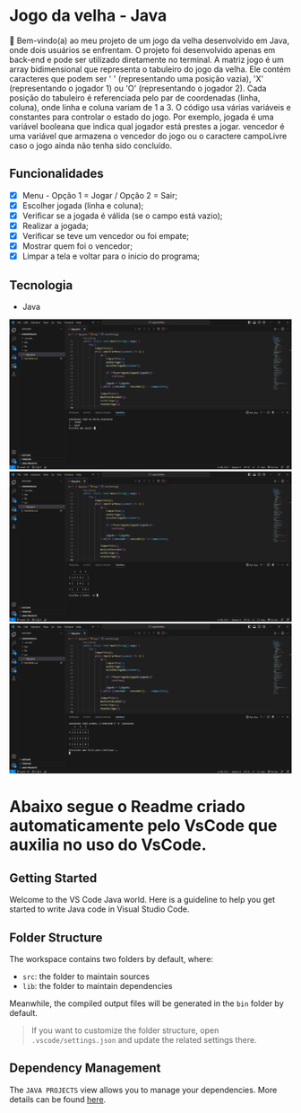 # Jogo da velha - Java

🎉 Bem-vindo(a) ao meu projeto de um jogo da velha desenvolvido em Java, onde dois usuários se enfrentam. O projeto foi desenvolvido apenas em back-end e pode ser utilizado diretamente no terminal. 
A matriz jogo é um array bidimensional que representa o tabuleiro do jogo da velha. Ele contém caracteres que podem ser ' ' (representando uma posição vazia), 'X' (representando o jogador 1) ou 'O' (representando o jogador 2). Cada posição do tabuleiro é referenciada pelo par de coordenadas (linha, coluna), onde linha e coluna variam de 1 a 3.
O código usa várias variáveis e constantes para controlar o estado do jogo. Por exemplo, jogada é uma variável booleana que indica qual jogador está prestes a jogar. vencedor é uma variável que armazena o vencedor do jogo ou o caractere campoLivre caso o jogo ainda não tenha sido concluído.


## Funcionalidades
- [x] Menu - Opção 1 = Jogar / Opção 2 = Sair;
- [x] Escolher jogada (linha e coluna);
- [x] Verificar se a jogada é válida (se o campo está vazio);
- [x] Realizar a jogada;
- [x] Verificar se teve um vencedor ou foi empate;
- [x] Mostrar quem foi o vencedor;
- [x] Limpar a tela e voltar para o inicio do programa;

## Tecnologia
- Java


![Imagem 1](Imagem-1.png)
![Imagem 2](Imagem-2.png)
![Imagem 3](Imagem-3.png)






# Abaixo segue o Readme criado automaticamente pelo VsCode que auxilia no uso do VsCode.


## Getting Started

Welcome to the VS Code Java world. Here is a guideline to help you get started to write Java code in Visual Studio Code.

## Folder Structure

The workspace contains two folders by default, where:

- `src`: the folder to maintain sources
- `lib`: the folder to maintain dependencies

Meanwhile, the compiled output files will be generated in the `bin` folder by default.

> If you want to customize the folder structure, open `.vscode/settings.json` and update the related settings there.

## Dependency Management

The `JAVA PROJECTS` view allows you to manage your dependencies. More details can be found [here](https://github.com/microsoft/vscode-java-dependency#manage-dependencies).
